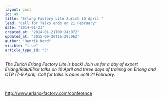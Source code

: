 ```yaml
---
layout: post
id: 49
title: "Erlang Factory Lite Zurich 10 April "
lead: "Call for Talks ends on 21 February"
date: "2014-01-21"
created_at: "2014-01-21T09:24:07Z"
updated_at: "2015-09-30T16:29:06Z"
author: "Henrik Nord"
visible: "true"
article_type_id: "3"
---
```


*The Zurich Erlang Factory Lite is back! Join us for a day of expert Erlang/Riak/Elixir talks on 10 April and three days of training on Erlang and OTP (7-9 April). Call for talks is open until 21 February.*

  

[http://www.erlang-factory.com/conference
](http://www.erlang-factory.com/conference/show/conference-22/home/)
